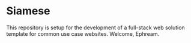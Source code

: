 # Siamese
This repository is setup for the development of a full-stack web solution template for common use case websites. 
Welcome,
Ephream.
